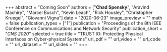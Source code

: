 +++
abstract = "Coming Soon"
authors = ["**Chad Spensky**", "Aravind Machiry", "Marcel Busch", "Kevin Leach", "Rick Housley", "Christopher Kruegel", "Giovanni Vigna"]
date = "2020-06-23"
image_preview = ""
math = false
publication_types = ["1"]
publication = "Proceedings of the 8th IEEE Conference on Communications and Network Security"
publication_short = "*CNS 2020*"
selected = true
title = "TRUST.IO: Protecting Physical Interfaces on Cyber-physical Systems"
url_pdf = ""
url_video = ""
url_code = ""
url_dataset = ""
url_slides = ""
+++
